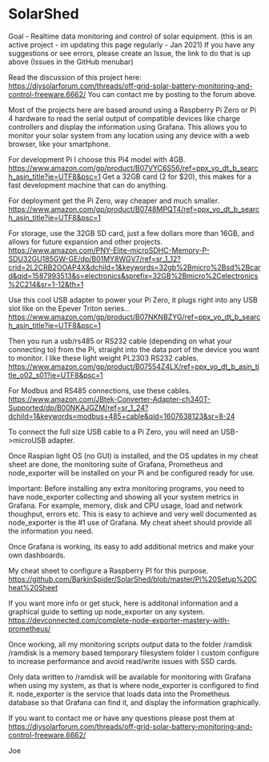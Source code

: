 # SolarShed
Goal - Realtime data monitoring and control of solar equipment.
(this is an active project - im updating this page regularly - Jan 2021)
If you have any suggestions or see errors, please create an Issue, the link to do that is up above (Issues in the GitHub menubar)

Read the discussion of this project here: https://diysolarforum.com/threads/off-grid-solar-battery-monitoring-and-control-freeware.6662/
You can contact me by posting to the forum above. 

Most of the projects here are based around using a Raspberry Pi Zero or Pi 4 hardware to read the serial output of compatible devices like charge controllers and display the information using Grafana. This allows you to monitor your solar system from any location using any device with a web browser, like your smartphone.

For development Pi I choose this Pi4 model with 4GB. https://www.amazon.com/gp/product/B07VYC6S56/ref=ppx_yo_dt_b_search_asin_title?ie=UTF8&psc=1
Get a 32GB card (2 for $20), this makes for a fast development machine that can do anything.

For deployment get the Pi Zero, way cheaper and much smaller. https://www.amazon.com/gp/product/B0748MPQT4/ref=ppx_yo_dt_b_search_asin_title?ie=UTF8&psc=1

For storage, use the 32GB SD card, just a few dollars more than 16GB, and allows for future expansion and other projects.
https://www.amazon.com/PNY-Elite-microSDHC-Memory-P-SDU32GU185GW-GE/dp/B01MY8WGV7/ref=sr_1_12?crid=2L2CRB2OOAP4X&dchild=1&keywords=32gb%2Bmicro%2Bsd%2Bcard&qid=1587993513&s=electronics&sprefix=32GB%2Bmicro%2Celectronics%2C214&sr=1-12&th=1

Use this cool USB adapter to power your Pi Zero, it plugs right into any USB slot like on the Epever Triton series... https://www.amazon.com/gp/product/B07NKNBZYG/ref=ppx_yo_dt_b_search_asin_title?ie=UTF8&psc=1
 
Then you run a usb/rs485 or RS232 cable (depending on what your connecting to) from the Pi, straight into the data port of the device you want to monitor. 
I like these light weight PL2303 RS232 cables.
https://www.amazon.com/gp/product/B07554Z4LX/ref=ppx_yo_dt_b_asin_title_o02_s01?ie=UTF8&psc=1

For Modbus and RS485 connections, use these cables.
https://www.amazon.com/JBtek-Converter-Adapter-ch340T-Supported/dp/B00NKAJGZM/ref=sr_1_24?dchild=1&keywords=modbus+485+cable&qid=1607638123&sr=8-24

To connect the full size USB cable to a Pi Zero, you will need an USB->microUSB adapter.

Once Raspian light OS (no GUI) is installed, and the OS updates in my cheat sheet are done, 
the monitoring suite of Grafana, Prometheus and node_exporter will be installed on your Pi and be configured ready for use.

Important: Before installing any extra monitoring programs, you need to have node_exporter collecting and showing all your system metrics in Grafana. For example, memory, disk and CPU usage, load and network thoughput, errors etc. This is easy to achieve and very well documented as node_exporter is the #1 use of Grafana. My cheat sheet should provide all the information you need.

Once Grafana is working, its easy to add additional metrics and make your own dashboards.

My cheat sheet to configure a Raspberry PI for this purpose.
https://github.com/BarkinSpider/SolarShed/blob/master/Pi%20Setup%20Cheat%20Sheet

If you want more info or get stuck, here is additonal information and a graphical 
guide to setting up node_exporter on any system.
https://devconnected.com/complete-node-exporter-mastery-with-prometheus/

Once working, all my monitoring scripts output data to the folder /ramdisk
/ramdisk is a memory based temporary filesystem folder I custom configure to increase performance and avoid read/write issues with SSD cards.

Only data written to /ramdisk will be available for monitoring with Grafana when using my system, as that is where node_exporter is configured to find it. node_exporter is the service that loads data into the Prometheus database so that Grafana can find it, and display the information graphically. 

If you want to contact me or have any questions please post them at https://diysolarforum.com/threads/off-grid-solar-battery-monitoring-and-control-freeware.6662/

Joe

